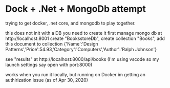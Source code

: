 # Dock + .Net + MongoDb attempt

trying to get docker, .net core, and mongodb to play together.

this does not init with a DB you need to create it first
manage mongo db at http://localhost:8001
create "BooksstoreDb", create collection "Books", add this document to collection
{'Name':'Design Patterns','Price':54.93,'Category':'Computers','Author':'Ralph Johnson'}

see "results" at http://localhost:8000/api/books (I'm using vscode so my launch settings say open with port:8000)

works when you run it locally, but running on Docker im getting an authirization issue (as of Apr 30, 2020)

